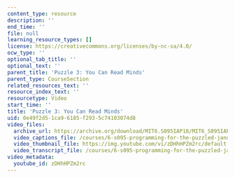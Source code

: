 ```yaml
---
content_type: resource
description: ''
end_time: ''
file: null
learning_resource_types: []
license: https://creativecommons.org/licenses/by-nc-sa/4.0/
ocw_type: ''
optional_tab_title: ''
optional_text: ''
parent_title: 'Puzzle 3: You Can Read Minds'
parent_type: CourseSection
related_resources_text: ''
resource_index_text: ''
resourcetype: Video
start_time: ''
title: 'Puzzle 3: You Can Read Minds'
uid: 0e49f2d5-1ca9-6185-f293-5c74103074d8
video_files:
  archive_url: https://archive.org/download/MIT6.S095IAP18/MIT6_S095IAP18_Puzzle_03_300k.mp4
  video_captions_file: /courses/6-s095-programming-for-the-puzzled-january-iap-2018/53fb19b5eeef5c40ba399a20a3b356f8_zDHhHPZm2rc.vtt
  video_thumbnail_file: https://img.youtube.com/vi/zDHhHPZm2rc/default.jpg
  video_transcript_file: /courses/6-s095-programming-for-the-puzzled-january-iap-2018/f7a7d0f0ab92e2ebb4914c15232baeea_zDHhHPZm2rc.pdf
video_metadata:
  youtube_id: zDHhHPZm2rc
---
```

